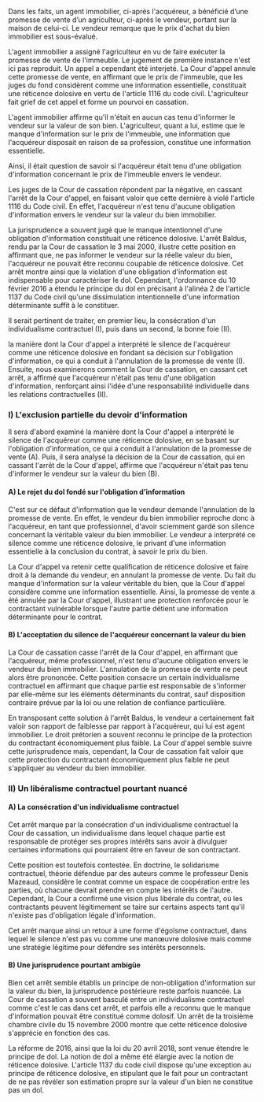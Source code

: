 Dans les faits, un agent immobilier, ci-après l'acquéreur, a bénéficié d’une promesse de vente d’un agriculteur, ci-après le vendeur, portant sur la maison de celui-ci. Le vendeur remarque que le prix d'achat du bien immobilier est sous-évalué.

L'agent immobilier a assigné l'agriculteur en vu de faire exécuter la promesse de vente de l'immeuble. Le jugement de première instance n'est ici pas reproduit. Un appel a cependant été interjeté. La Cour d'appel annule cette promesse de vente, en affirmant que le prix de l'immeuble, que les juges du fond considèrent comme une information essentielle, constituait une réticence dolosive en vertu de l'article 1116 du code civil. L'agriculteur fait grief de cet appel et forme un pourvoi en cassation.

L'agent immobilier affirme qu'il n'était en aucun cas tenu d'informer le vendeur sur la valeur de son bien. L'agriculteur, quant a lui, estime que le manque d'information sur le prix de l'immeuble, une information que l'acquéreur disposait en raison de sa profession, constitue une information essentielle. 

Ainsi, il était question de savoir si l'acquéreur était tenu d'une obligation d'information concernant le prix de l'immeuble envers le vendeur.

Les juges de la Cour de cassation répondent par la négative, en cassant l'arrêt de la Cour d'appel, en faisant valoir que cette dernière à violé l'article 1116 du Code civil. En effet, l'acquéreur n'est tenu d'aucune obligation d'information envers le vendeur sur la valeur du bien immobilier.

La jurisprudence a souvent jugé que le manque intentionnel d'une obligation d'information constituait une réticence dolosive. L'arrêt Baldus, rendu par la Cour de cassation le 3 mai 2000, illustre cette position en affirmant que, ne pas informer le vendeur sur la réelle valeur du bien, l'acquéreur ne pouvait être reconnu coupable de réticence dolosive. Cet arrêt montre ainsi que la violation d'une obligation d'information est indispensable pour caractériser le dol. Cependant, l'ordonnance du 10 février 2016 a étendu le principe du dol en précisant à l'alinéa 2 de l'article 1137 du Code civil qu'une dissimulation intentionnelle d'une information déterminante suffit à le constituer.

Il serait pertinent de traiter, en premier lieu, la consécration d'un individualisme contractuel (I), puis dans un second, la bonne foie (II). 

la manière dont la Cour d'appel a interprété le silence de l'acquéreur comme une réticence dolosive en fondant sa décision sur l'obligation d'information, ce qui a conduit à l'annulation de la promesse de vente (I). Ensuite, nous examinerons comment la Cour de cassation, en cassant cet arrêt, a affirmé que l'acquéreur n'était pas tenu d'une obligation d'information, renforçant ainsi l'idée d'une responsabilité individuelle dans les relations contractuelles (II).

### I) L'exclusion partielle du devoir d'information
Il sera d'abord examiné la manière dont la Cour d'appel a interprété le silence de l'acquéreur comme une réticence dolosive, en se basant sur l'obligation d'information, ce qui a conduit à l'annulation de la promesse de vente (A). Puis, il sera analysé la décision de la Cour de cassation, qui en cassant l'arrêt de la Cour d'appel, affirme que l'acquéreur n'était pas tenu d'informer le vendeur sur la valeur du bien (B).
#### A) Le rejet du dol fondé sur l'obligation d'information
C'est sur ce défaut d'information que le vendeur demande l'annulation de la promesse de vente. En effet, le vendeur du bien immobilier reproche donc à l'acquéreur, en tant que professionnel, d'avoir sciemment gardé son silence concernant la véritable valeur du bien immobilier. Le vendeur a interprété ce silence comme une réticence dolosive, le privant d'une information essentielle à la conclusion du contrat, à savoir le prix du bien. 

La Cour d'appel va retenir cette qualification de réticence dolosive et faire droit à la demande du vendeur, en annulant la promesse de vente. Du fait du manque d'information sur la valeur véritable du bien, que la Cour d'appel considère comme une information essentielle. Ainsi, la promesse de vente a été annulée par la Cour d'appel, illustrant une protection renforcée pour le contractant vulnérable lorsque l'autre partie détient une information déterminante pour le contrat.

#### B) L'acceptation du silence de l'acquéreur concernant la valeur du bien
La Cour de cassation casse l'arrêt de la Cour d'appel, en affirmant que l'acquéreur, même professionnel, n'est tenu d'aucune obligation envers le vendeur du bien immobilier. L'annulation de la promesse de vente ne peut alors être prononcée. Cette position consacre un certain individualisme contractuel en affirmant que chaque partie est responsable de s'informer par elle-même sur les éléments déterminants du contrat, sauf disposition contraire prévue par la loi ou une relation de confiance particulière.

En transposant cette solution à l'arrêt Baldus, le vendeur a certainement fait valoir son rapport de faiblesse par rapport à l'acquéreur, qui lui est agent immobilier. Le droit prétorien a souvent reconnu le principe de la protection du contractant économiquement plus faible. La Cour d'appel semble suivre cette jurisprudence mais, cependant, la Cour de cassation fait valoir que cette protection du contractant économiquement plus faible ne peut s'appliquer au vendeur du bien immobilier. 

### II) Un libéralisme contractuel pourtant nuancé
#### A) La consécration d'un individualisme contractuel
Cet arrêt marque par la consécration d'un individualisme contractuel la Cour de cassation, un individualisme dans lequel chaque partie est responsable de protéger ses propres intérêts sans avoir à divulguer certaines informations qui pourraient être en faveur de son contractant. 

Cette position est toutefois contestée. En doctrine, le solidarisme contractuel,  théorie défendue par des auteurs comme le professeur Denis Mazeaud, considère le contrat comme un espace de coopération entre les parties, où chacune devrait prendre en compte les intérêts de l'autre. Cependant, la Cour a confirmé une vision plus libérale du contrat, où les contractants peuvent légitimement se taire sur certains aspects tant qu'il n'existe pas d'obligation légale d'information. 

Cet arrêt marque ainsi un retour à une forme d'égoïsme contractuel, dans lequel le silence n'est pas vu comme une manœuvre dolosive mais comme une stratégie légitime pour défendre ses intérêts personnels.
#### B) Une jurisprudence pourtant ambigüe
Bien cet arrêt semble établis un principe de non-obligation d'information sur la valeur du bien, la jurisprudence postérieure reste parfois nuancée. La Cour de cassation a souvent basculé entre un individualisme contractuel comme c'est le cas dans cet arrêt, et parfois elle a reconnu que le manque d'information pouvait être constitué comme dolosif. Un arrêt de la troisième chambre civile du 15 novembre 2000 montre que cette réticence dolosive s'apprécie en fonction des cas. 

La réforme de 2016, ainsi que la loi du 20 avril 2018, sont venue étendre le principe de dol. La notion de dol a même été élargie avec la notion de réticence dolosive. L'article 1137 du code civil dispose qu'une exception au principe de réticence dolosive, en stipulant que le fait pour un contractant de ne pas révéler son estimation propre sur la valeur d'un bien ne constitue pas un dol.